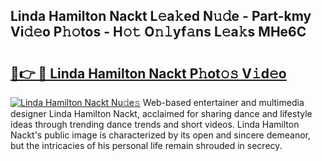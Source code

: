 ## Linda Hamilton Nackt L𝚎a𝚔ed N𝚞𝚍e - Part-kmy Vi𝚍𝚎o P𝚑𝚘tos - H𝚘𝚝 O𝚗𝚕yf𝚊ns L𝚎a𝚔s MHe6C

# <h2><a href="http://kf20nt.oniu.top/?m=Linda+Hamilton+Nackt">🔗👉 🔴 Linda Hamilton Nackt P𝚑ot𝚘𝚜 V𝚒d𝚎o</a></h2>

[![Linda Hamilton Nackt Nu𝚍e𝚜](https://i.imgur.com/0qMVB7G.gif)](http://kf20nt.oniu.top/?m=Linda+Hamilton+Nackt)
Web-based entertainer and multimedia designer Linda Hamilton Nackt, acclaimed for sharing dance and lifestyle ideas through trending dance trends and short videos. Linda Hamilton Nackt's public image is characterized by its open and sincere demeanor, but the intricacies of his personal life remain shrouded in secrecy.  
